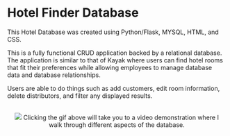 # Hotel Finder Database

This Hotel Database was created using Python/Flask, MYSQL, HTML, and CSS.

This is a fully functional CRUD application backed by a relational database. The application is similar to that of Kayak where users can find hotel rooms that fit their preferences while allowing employees to manage database data and database relationships. 

Users are able to do things such as add customers, edit room information, delete distributors, and filter any displayed results.

<br>

<div align="center">
  <a href="https://youtu.be/XMVPJKU5mVc"><img src="static/demo_database.gif"></a>
  Clicking the gif above will take you to a video demonstration where I walk through different aspects of the database.
</div>
